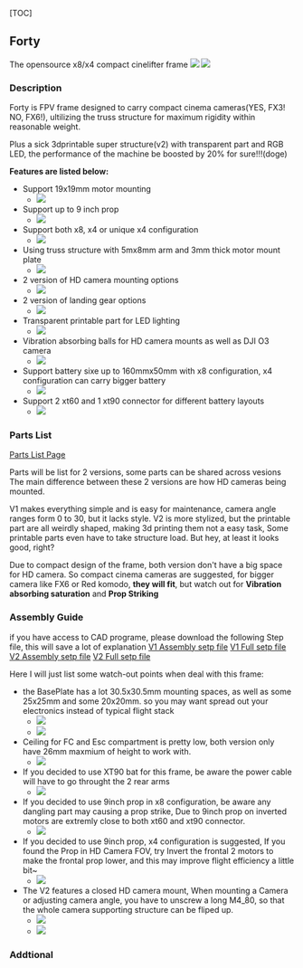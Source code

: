 [TOC]
## Forty  
The opensource x8/x4 compact cinelifter frame 
![](Images\Previews\0_Main.png)
![](Images\Previews\0_Main_01.png)

### Description
Forty is FPV frame designed to carry compact cinema cameras(YES, FX3! NO, FX6!), ultilizing the truss structure for maximum rigidity within reasonable weight.

Plus a sick 3dprintable super structure(v2) with transparent part and RGB LED, the performance of the machine be boosted by 20% for sure!!!(doge)

**Features are listed below:**
- Support 19x19mm motor mounting
  - ![](Images\Previews\1_MotorMount.png)
- Support up to 9 inch prop
  - ![](Images\Previews\1_PropSize.png)
- Support both x8, x4 or unique x4 configuration
  - ![](Images\Previews\1_MultipleConfigurations.png)
- Using truss structure with 5mx8mm arm and 3mm thick motor mount plate
  - ![](Images\Previews\1_ArmStructure.png)
- 2 version of HD camera mounting options
  - ![](Images\Previews\1_2HDCameraMountOptions.png)
- 2 version of landing gear options
  - ![](Images\Previews\1_2LandingGearOptions.png)
- Transparent printable part for LED lighting
  - ![](Images\Previews\1_TransparentParts.png)
- Vibration absorbing balls for HD camera mounts as well as DJI O3 camera
  - ![](Images\Previews\1_DamperSetup.png)
- Support battery sixe up to 160mmx50mm with x8 configuration, x4 configuration can carry bigger battery
  - ![](Images\Previews\1_BatterySpace.png)
- Support 2 xt60 and 1 xt90 connector for different battery layouts
  - ![](Images\Previews\1_xt60xt90.png)
### Parts List

[Parts List Page](./PartsList.md)

Parts will be list for 2 versions, some parts can be shared across vesions
The main difference between these 2 versions are how HD cameras being mounted.

V1 makes everything simple and is easy for maintenance, camera angle ranges form 0 to 30, but it lacks style.
V2 is more stylized, but the printable part are all  weirdly shaped, making 3d printing them not a easy task, Some printable parts even have to take structure load. But hey, at least it looks good, right?

Due to compact design of the frame, both version don't have a big space for HD camera. So compact cinema cameras are suggested, for bigger camera like FX6 or Red komodo, **they will fit**, but watch out for **Vibration absorbing saturation** and **Prop Striking**

### Assembly Guide
if you have access to CAD programe, please download the following Step file, this will save a lot of explanation
[V1 Assembly setp file](./Parts/FullAssembly/Forty_V1.step)
[V1 Full setp file](./Parts/FullAssembly/Forty_V1_Full.step)
[V2 Assembly setp file](./Parts/FullAssembly/Forty_V2.step)
[V2 Full setp file](./Parts/FullAssembly/Forty_V2_Full.step)

Here I will just list some watch-out points when deal with this frame:

- the BasePlate has a lot 30.5x30.5mm mounting spaces, as well as some 25x25mm and some 20x20mm. so you may want spread out your electronics instead of typical flight stack
  - ![](Images\\Guides\Electroniccompartment_1.png)
  - ![](Images\\Guides\Electroniccompartment_2.png)
- Ceiling for FC and Esc compartment is pretty low, both version only have 26mm maxmium of height to work with.
  - ![](Images\\Guides\Electroniccompartment_3.png)
- If you decided to use XT90 bat for this frame, be aware the power cable will have to go throught the 2 rear arms
  - ![](Images\\Guides\PowerCable.png)
- If you decided to use 9inch prop in x8 configuration, be aware any dangling part may causing a prop strike, Due to 9inch prop on inverted motors are extremly close to both xt60 and xt90 connector.
  - ![](Images\\Guides\CableProStrike.png)
- If you decided to use 9inch prop, x4 configuration is suggested, If you found the Prop in HD Camera FOV, try Invert the frontal 2 motors to make the frontal prop lower, and this may improve flight efficiency a little bit~
  - ![](Images\\Guides\FrontalInvertX4.png)
- The V2 features a closed HD camera mount, When mounting a Camera or adjusting camera angle, you have to unscrew a long M4_80, so that the whole camera supporting structure can be fliped up.
  - ![](Images\\Guides\CameraSupportingStructure_1.png)
  - ![](Images\\Guides\CameraSupportingStructure_2.png)

### Addtional